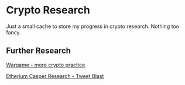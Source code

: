 # Crypto Research

Just a small cache to store my progress in crypto research. Nothing too fancy.

## Further Research

[Wargame - more crypto practice](http://overthewire.org/wargames/vortex/)

[Etherium Casper Research - Tweet Blast](https://twitter.com/VitalikButerin/status/1029900695925706753)
